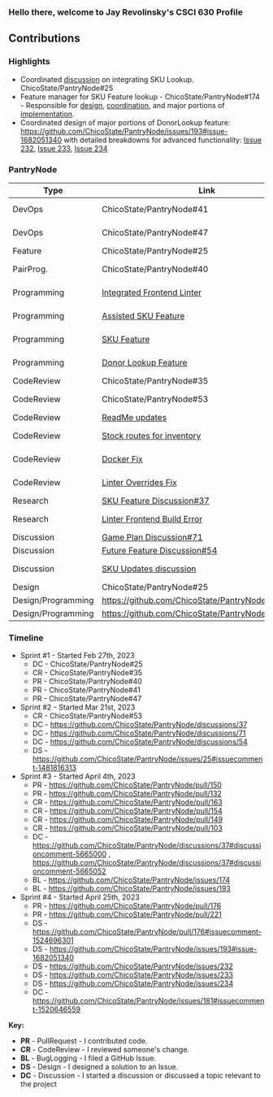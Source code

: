 ### Hello there, welcome to Jay Revolinsky's CSCI 630 Profile

## Contributions

### Highlights

* Coordinated [discussion](https://github.com/ChicoState/PantryNode/discussions/37) on integrating SKU Lookup. ChicoState/PantryNode#25
* Feature manager for SKU Feature lookup - ChicoState/PantryNode#174 - Responsible for [design](https://github.com/ChicoState/PantryNode/pull/176#issuecomment-1524696301), [coordination](https://github.com/ChicoState/PantryNode/pull/176), and major portions of [implementation](https://github.com/ChicoState/PantryNode/pull/176/commits/fde6c2de41c2d4f0bcbd0da04340a62d23ba6e53).
* Coordinated design of major portions of DonorLookup feature: https://github.com/ChicoState/PantryNode/issues/193#issue-1682051340 with detailed breakdowns for advanced functionality: [Issue 232](https://github.com/ChicoState/PantryNode/issues/232), [Issue 233](https://github.com/ChicoState/PantryNode/issues/233), [Issue 234](https://github.com/ChicoState/PantryNode/issues/234)

### PantryNode

| Type       | Link                     | Notes                                      |
|------------|--------------------------|--------------------------------------------|
| DevOps     | ChicoState/PantryNode#41 | Enabled build step on push to main.        | 
| DevOps     | ChicoState/PantryNode#47 | README instructions - run ESLint local.    | 
| Feature    | ChicoState/PantryNode#25 | Integrate SKU lookup.                      | 
| PairProg.  | ChicoState/PantryNode#40 | Troubleshooting/Programming with [reembot](https://github.com/reembot)   |
| Programming| [Integrated Frontend Linter](https://github.com/ChicoState/PantryNode/pull/150)| Assisted Frontend Team with Linter Configuration   |
| Programming| [Assisted SKU Feature](https://github.com/ChicoState/PantryNode/pull/132)| Assisted development of Initial SKU Feature |
| Programming| [SKU Feature](https://github.com/ChicoState/PantryNode/pull/176)| Design, Programming, Coordination |
| Programming| [Donor Lookup Feature](https://github.com/ChicoState/PantryNode/issues/193)| Design, Programming, Coordination  |
| CodeReview | ChicoState/PantryNode#35 | Enable build step for all PRs.             |
| CodeReview | ChicoState/PantryNode#53 | Resolved linter semicolon issues.          |
| CodeReview | [ReadMe updates](https://github.com/ChicoState/PantryNode/pull/163)| Better Backend Instructions |
| CodeReview | [Stock routes for inventory](https://github.com/ChicoState/PantryNode/pull/154)| Views for handling stock routes/models|
| CodeReview | [Docker Fix](https://github.com/ChicoState/PantryNode/pull/149)| Assisted in resolving docker issues|
| CodeReview | [Linter Overrides Fix](https://github.com/ChicoState/PantryNode/pull/103)| Reviewed and assisted with linter overrides|
| Research   | [SKU Feature Discussion#37](https://github.com/ChicoState/PantryNode/discussions/37) | SKU Feature -research.                     |
| Research   | [Linter Frontend Build Error](https://github.com/ChicoState/PantryNode/issues/181#issuecomment-1520646559)| Frontend Build w/ Linter Investigation|
| Discussion | [Game Plan Discussion#71](https://github.com/ChicoState/PantryNode/discussions/71) | Game Plan Discussion.                     |
| Discussion | [Future Feature Discussion#54](https://github.com/ChicoState/PantryNode/discussions/54) | Future Feature Discussion.                 |
| Discussion | [SKU Updates discussion](https://github.com/ChicoState/PantryNode/discussions/37#discussioncomment-5665000)| Discussed updated design for SKU |
| Design     | ChicoState/PantryNode#25 | SKU Design w/ [Jooms](https://github.com/Jooms)                 |
| Design/Programming | https://github.com/ChicoState/PantryNode/issues/174 | Built backend w/ [briswells](https://github.com/briswells)               |
| Design/Programming | https://github.com/ChicoState/PantryNode/issues/193 | WIP                |


### Timeline

* Sprint #1 - Started Feb 27th, 2023
  - DC - ChicoState/PantryNode#25 
  - CR - ChicoState/PantryNode#35 
  - PR - ChicoState/PantryNode#40 
  - PR - ChicoState/PantryNode#41 
  - PR - ChicoState/PantryNode#47 
* Sprint #2 - Started Mar 21st, 2023
  - CR - ChicoState/PantryNode#53
  - DC - https://github.com/ChicoState/PantryNode/discussions/37
  - DC - https://github.com/ChicoState/PantryNode/discussions/71
  - DC - https://github.com/ChicoState/PantryNode/discussions/54
  - DS - https://github.com/ChicoState/PantryNode/issues/25#issuecomment-1481816313
* Sprint #3 - Started April 4th, 2023
  - PR - https://github.com/ChicoState/PantryNode/pull/150
  - PR - https://github.com/ChicoState/PantryNode/pull/132
  - CR - https://github.com/ChicoState/PantryNode/pull/163
  - CR - https://github.com/ChicoState/PantryNode/pull/154
  - CR - https://github.com/ChicoState/PantryNode/pull/149
  - CR - https://github.com/ChicoState/PantryNode/pull/103
  - DC - https://github.com/ChicoState/PantryNode/discussions/37#discussioncomment-5665000 , https://github.com/ChicoState/PantryNode/discussions/37#discussioncomment-5665052
  - BL - https://github.com/ChicoState/PantryNode/issues/174
  - BL - https://github.com/ChicoState/PantryNode/issues/193
* Sprint #4 - Started April 25th, 2023
  - PR - https://github.com/ChicoState/PantryNode/pull/176
  - PR - https://github.com/ChicoState/PantryNode/pull/221
  - DS - https://github.com/ChicoState/PantryNode/pull/176#issuecomment-1524696301
  - DS - https://github.com/ChicoState/PantryNode/issues/193#issue-1682051340
  - DS - https://github.com/ChicoState/PantryNode/issues/232
  - DS - https://github.com/ChicoState/PantryNode/issues/233
  - DS - https://github.com/ChicoState/PantryNode/issues/234
  - DC - https://github.com/ChicoState/PantryNode/issues/181#issuecomment-1520646559

**Key:**

- **PR** - PullRequest - I contributed code.
- **CR** - CodeReview - I reviewed someone's change.
- **BL** - BugLogging - I filed a GitHub Issue.
- **DS** - Design - I designed a solution to an Issue.
- **DC** - Discussion - I started a discussion or discussed a topic relevant to the project

